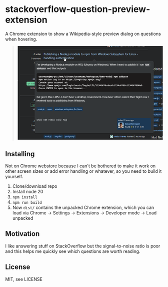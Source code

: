 # stackoverflow-question-preview-extension

A Chrome extension to show a Wikipedia-style preview dialog on questions when hovering.

> ![screenshot, showing StackOverflow where a mouse pointer is over a question's title and a dialog box with a preview of the page is below](docs/screenshot.png)

## Installing

Not on Chrome webstore because I can't be bothered to make it work on other screen sizes or add error handling or whatever, so you need to build it yourself.

1. Clone/download repo
2. Install node 20
3. `npm install`
4. `npm run build`
5. Now `dist/` contains the unpacked Chrome extension, which you can load via Chrome -> Settings -> Extensions -> Developer mode -> Load unpacked

## Motivation

I like answering stuff on StackOverflow but the signal-to-noise ratio is poor and this helps me quickly see which questions are worth reading.

## License

MIT, see LICENSE
